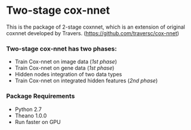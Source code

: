 #  Two-stage cox-nnet

This is the package of 2-stage coxnnet, which is an extension of original coxnnet developed by Travers. (https://github.com/traversc/cox-nnet)

### Two-stage cox-nnet has two phases:
* Train Cox-nnet on image data (*1st phase*)
* Train Cox-nnet on gene data (*1st phase*)
* Hidden nodes integration of two data types
* Train Cox-nnet on integrated hidden features (*2nd phase*)

### Package Requirements
* Python 2.7 
* Theano 1.0.0
* Run faster on GPU
